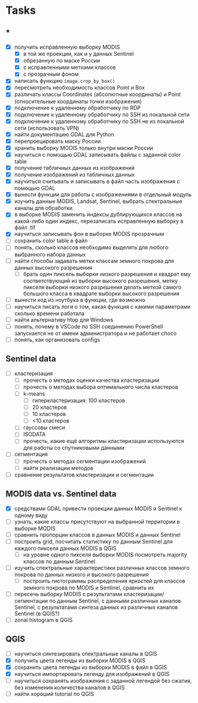 # Tasks

## *

- [x] получить исправленную выборку MODIS
  - [x] в той же проекции, как и у данных Sentinel
  - [x] обрезанную по маске России
  - [x] с исправленными метками классов
  - [x] с прозрачным фоном
- [x] написать функцию `image.crop_by_box()`
- [x] пересмотреть необходимость классов Point и Box
- [x] различать классы Coordinates (абсолютные координаты) и Point (относительные координаты точки изображения)
- [x] подключение к удаленному обработчику по RDP
- [x] подключение к удаленному обработчику по SSH из локальной сети
- [x] подключение к удаленному обработчику по SSH не из локальной сети (использовать VPN)
- [x] найти документацию GDAL для Python
- [x] перепроецировать маску России
- [x] хранить выборку MODIS только внутри маски России
- [x] научиться с помощью GDAL записывать файлы с заданной color table
- [x] получение табличных данных из изображений
- [x] получение изображений из табличных данных
- [x] научиться считывать и записывать в файл часть изображения с помощью GDAL
- [x] вынести функции для работы с изображениями в отдельный модуль
- [x] изучить данные MODIS, Landsat, Sentinel, выбрать спектральные каналы для обработки
- [x] в выборке MODIS заменить индексы дублирующихся классов на какой-либо один индекс, перезаписать исправленную выборку в файл .tif
- [x] научиться записывать фон в выборке MODIS прозрачным
- [ ] сохранить color table в файл
- [ ] понять, сколько классов необходимо выделять для любого выбранного набора данных
- [ ] найти способы задавать метки классам земного покрова для данных высокого разрешения
  - [ ] брать один пиксель выборки низкого разрешения и квадрат ему соответствующий из выборки высокого разрешения, метку пикселя выборки низкого разрешения делать меткой самого большого класса в квадрате выборки высокого разрешения
- [ ] вынести код из ноутбука в функции, где возможно
- [ ] научиться писать логи о том, какая функция с какими параметрами сколько времени работала
- [ ] найти альтернативу htop для Windows
- [ ] понять, почему в VSCode по SSH соединению PowerShell запускается не от имени администратора и не работает choco
- [ ] понять, как организовать configs

## Sentinel data

- [ ] кластеризация
  - [ ] прочесть о методах оценки качества кластеризации
  - [ ] прочесть о методах выбора оптимального числа кластеров
  - [ ] k-means
    - [ ] гиперкластеризация: 100 кластеров
    - [ ] 20 кластеров
    - [ ] 10 кластеров
    - [ ] <10 кластеров
  - [ ] гауссовы смеси
  - [ ] ISODATA
  - [ ] прочесть, какие ещё алгоритмы кластеризации используются для работы со спутниковыми данными

- [ ] сегментация
  - [ ] прочесть о методах сегментации изображений
  - [ ] найти реализации методов

- [ ] сравнение результатов кластеризации и сегментации

## MODIS data vs. Sentinel data

- [x] средствами GDAL привести проекции данных MODIS и Sentinel к одному виду
- [ ] узнать, какие классы присутствуют на выбранной территории в выборке MODIS
- [ ] сравнить пропорции классов в данных MODIS и данных Sentinel
- [ ] построить grid, посчитать статистику по данным Sentinel для каждого пикселя данных MODIS в QGIS
  - [ ] на уровне одного пикселя выборки MODIS посмотреть majority классов по данным Sentinel
- [ ] изучить спектральные характеристики различных классов земного покрова по данных низкого и высокого разрешения
  - [ ] построить гистограммы распределения яркостей для классов земного покрова по MODIS и Sentinel, сравнить их
- [ ] пересечь выборку MODIS с результатами кластеризации/сегментации по данным Sentinel, с данными различных каналов Sentinel, c результатами синтеза данных из различных каналов Sentinel (в QGIS?)
- [ ] zonal histogram в QGIS

## QGIS

- [ ] научиться синтезировать спектральные каналы в QGIS
- [x] получить цвета легенды из выборки MODIS в QGIS
- [x] сохранить цвета легенды из выборки MODIS в файл в QGIS
- [x] научиться импортировать легенду для изображений в QGIS
- [ ] научиться сохранять изображения с заданной легендой без сжатия, без изменения количества каналов в QGIS
- [ ] найти хороший tutorial по QGIS
